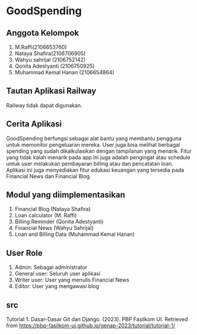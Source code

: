 # GoodSpending

## Anggota Kelompok
1. M.Raffi(2106653760)
2. Nataya Shafira(2106706905)
3. Wahyu sahrijal (2106752142)
4. Qonita Adestyanti (2106750925)
5. Muhammad Kemal Hanan (2106654864)

## Tautan Aplikasi Railway
Railway tidak dapat digunakan.

## Cerita Aplikasi
GoodSpending berfungsi sebagai alat bantu yang membantu pengguna untuk memonitor pengeluaran mereka. User juga bisa melihat berbagai spending yang sudah dikalkulasikan dengan tampilanan yang menarik. Fitur yang tidak kalah menarik pada app ini juga adalah pengingat atau schedule untuk user melakukan pembayaran billing atau dan pencatatan loan. Aplikasi ini juga menyediakan fitur edukasi keuangan yang tersedia pada Financial News dan Financial Blog.

## Modul yang diimplementasikan
1. Financial Blog (Nataya Shafira)
2. Loan calculator (M. Raffi)
3. Billing Reminder (Qonita Adestyanti)
4. Financial News (Wahyu Sahrijal)
5. Loan and Billing Data (Muhammad Kemal Hanan)

## User Role
1. Admin: Sebagai administrator
2. General user: Seluruh user aplikasi
3. Writer user: User yang menulis Financial News
4. Editor: User yang mengawasi blog

## src
Tutorial 1: Dasar-Dasar Git dan Django. (2023). PBP Fasilkom UI. Retrieved from https://pbp-fasilkom-ui.github.io/genap-2023/tutorial/tutorial-1/
